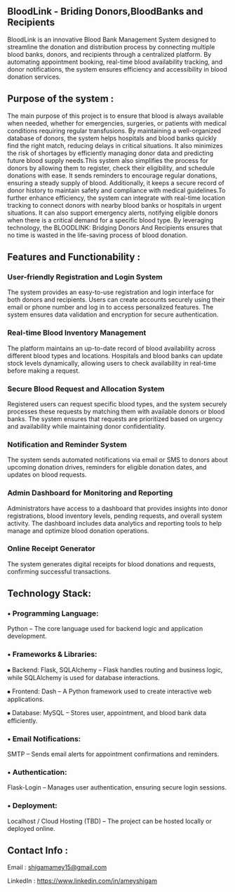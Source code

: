 ## BloodLink - Briding Donors,BloodBanks and Recipients
BloodLink is an innovative Blood Bank Management System designed to streamline the  donation and distribution process by connecting multiple blood banks, donors, and  recipients through a centralized platform.
By automating appointment booking, real-time blood availability tracking, and donor notifications, the system ensures efficiency and accessibility in blood donation services.

## Purpose of the system :
The main purpose of this project is to ensure that blood is always available when needed,
whether for emergencies, surgeries, or patients with medical conditions requiring regular
transfusions. By maintaining a well-organized database of donors, the system helps hospitals
and blood banks quickly find the right match, reducing delays in critical situations. It also
minimizes the risk of shortages by efficiently managing donor data and predicting future blood
supply needs.This system also simplifies the process for donors by allowing them to register,
check their eligibility, and schedule donations with ease. It sends reminders to encourage regular
donations, ensuring a steady supply of blood. Additionally, it keeps a secure record of donor
history to maintain safety and compliance with medical guidelines.To further enhance
efficiency, the system can integrate with real-time location tracking to connect donors with
nearby blood banks or hospitals in urgent situations. It can also support emergency alerts,
notifying eligible donors when there is a critical demand for a specific blood type. By
leveraging technology, the BLOODLINK: Bridging Donors And Recipients ensures that no time
is wasted in the life-saving process of blood donation.

## Features and Functionability :
### User-friendly Registration and Login System
The system provides an easy-to-use registration and login interface for both donors and
recipients. Users can create accounts securely using their email or phone number and log
in to access personalized features. The system ensures data validation and encryption for
secure authentication.
### Real-time Blood Inventory Management
The platform maintains an up-to-date record of blood availability across different blood
types and locations. Hospitals and blood banks can update stock levels dynamically,
allowing users to check availability in real-time before making a request.
### Secure Blood Request and Allocation System
Registered users can request specific blood types, and the system securely processes
these requests by matching them with available donors or blood banks. The system
ensures that requests are prioritized based on urgency and availability while maintaining
donor confidentiality.
### Notification and Reminder System
The system sends automated notifications via email or SMS to donors about upcoming
donation drives, reminders for eligible donation dates, and updates on blood requests.
### Admin Dashboard for Monitoring and Reporting
Administrators have access to a dashboard that provides insights into donor registrations,
blood inventory levels, pending requests, and overall system activity. The dashboard
includes data analytics and reporting tools to help manage and optimize blood donation
operations.
### Online Receipt Generator
The system generates digital receipts for blood donations and requests, confirming
successful transactions.

## Technology Stack:
### • Programming Language:
Python – The core language used for backend logic and application development.
### • Frameworks & Libraries:
⦁	Backend:  Flask, SQLAlchemy – Flask handles routing and business logic, while
            SQLAlchemy is used for database interactions.
            
⦁	Frontend: Dash – A Python framework used to create interactive web applications.

⦁	Database: MySQL – Stores user, appointment, and blood bank data efficiently.
### •  Email Notifications:
SMTP – Sends email alerts for appointment confirmations and
reminders.
### •  Authentication:
Flask-Login – Manages user authentication, ensuring secure login
sessions.
### •  Deployment:
Localhost / Cloud Hosting (TBD) – The project can be hosted locally
or deployed online.

## Contact Info :
Email : shigamamey15@gmail.com

LinkedIn : https://www.linkedin.com/in/ameyshigam
